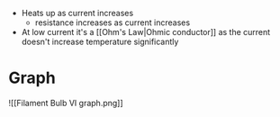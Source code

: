 - Heats up as current increases 
	-  resistance increases as current increases
- At low current it's a [[Ohm's Law|Ohmic conductor]] as the current doesn't increase temperature significantly
# Graph
![[Filament Bulb VI graph.png]]